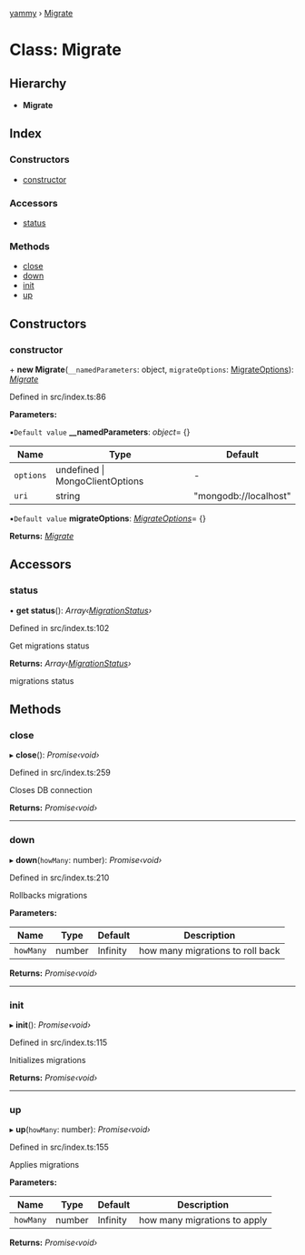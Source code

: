 [yammy](../README.md) › [Migrate](migrate.md)

# Class: Migrate

## Hierarchy

* **Migrate**

## Index

### Constructors

* [constructor](migrate.md#constructor)

### Accessors

* [status](migrate.md#status)

### Methods

* [close](migrate.md#close)
* [down](migrate.md#down)
* [init](migrate.md#init)
* [up](migrate.md#up)

## Constructors

###  constructor

\+ **new Migrate**(`__namedParameters`: object, `migrateOptions`: [MigrateOptions](../interfaces/migrateoptions.md)): *[Migrate](migrate.md)*

Defined in src/index.ts:86

**Parameters:**

▪`Default value`  **__namedParameters**: *object*= {}

Name | Type | Default |
------ | ------ | ------ |
`options` | undefined &#124; MongoClientOptions | - |
`uri` | string | "mongodb://localhost" |

▪`Default value`  **migrateOptions**: *[MigrateOptions](../interfaces/migrateoptions.md)*= {}

**Returns:** *[Migrate](migrate.md)*

## Accessors

###  status

• **get status**(): *Array‹[MigrationStatus](../interfaces/migrationstatus.md)›*

Defined in src/index.ts:102

Get migrations status

**Returns:** *Array‹[MigrationStatus](../interfaces/migrationstatus.md)›*

migrations status

## Methods

###  close

▸ **close**(): *Promise‹void›*

Defined in src/index.ts:259

Closes DB connection

**Returns:** *Promise‹void›*

___

###  down

▸ **down**(`howMany`: number): *Promise‹void›*

Defined in src/index.ts:210

Rollbacks migrations

**Parameters:**

Name | Type | Default | Description |
------ | ------ | ------ | ------ |
`howMany` | number | Infinity | how many migrations to roll back  |

**Returns:** *Promise‹void›*

___

###  init

▸ **init**(): *Promise‹void›*

Defined in src/index.ts:115

Initializes migrations

**Returns:** *Promise‹void›*

___

###  up

▸ **up**(`howMany`: number): *Promise‹void›*

Defined in src/index.ts:155

Applies migrations

**Parameters:**

Name | Type | Default | Description |
------ | ------ | ------ | ------ |
`howMany` | number | Infinity | how many migrations to apply  |

**Returns:** *Promise‹void›*
